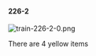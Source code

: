 #### 226-2
![train-226-2-0.png](https://github.com/lil-lab/nlvr/raw/master/nlvr/train/images/61/train-226-2-0.png "train-226-2-0.png")

There are 4 yellow items